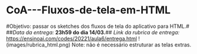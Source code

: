 # CoA---Fluxos-de-tela-em-HTML
#Objetivo: passar os sketches dos fluxos de tela do aplicativo para HTML.#
##*Data da entrega:* **23h59 do dia 14/03.**##
*Link da rubrica de entrega:* https://ensinoai.com/codes/20221/aula6/entrega.html 
!(images/rubrica_html.png)
Note: não é necessário estruturar as telas extras.
